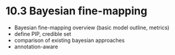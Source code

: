 # 10.3 Bayesian fine-mapping


- Bayesian fine-mapping overview (basic model outline, metrics)
- define PIP, credible set
- comparison of existing bayesian approaches
- annotation-aware
